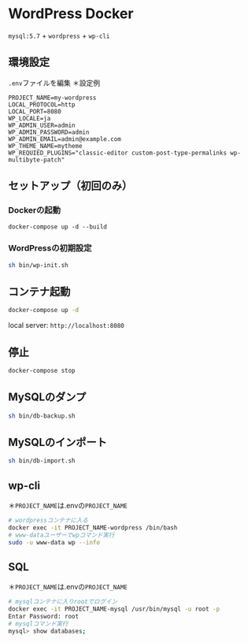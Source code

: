 # WordPress Docker
`mysql:5.7` + `wordpress` + `wp-cli`
## 環境設定
`.env`ファイルを編集
＊設定例
```
PROJECT_NAME=my-wordpress
LOCAL_PROTOCOL=http
LOCAL_PORT=8080
WP_LOCALE=ja
WP_ADMIN_USER=admin
WP_ADMIN_PASSWORD=admin
WP_ADMIN_EMAIL=admin@example.com
WP_THEME_NAME=mytheme
WP_REQUIED_PLUGINS="classic-editor custom-post-type-permalinks wp-multibyte-patch"
```
## セットアップ（初回のみ）
### Dockerの起動
```
docker-compose up -d --build
```
### WordPressの初期設定
```sh
sh bin/wp-init.sh
```
## コンテナ起動
```sh
docker-compose up -d
```
local server: `http://localhost:8080`

## 停止
```sh
docker-compose stop
```
## MySQLのダンプ
```sh
sh bin/db-backup.sh
```
## MySQLのインポート
```sh
sh bin/db-import.sh
```
## wp-cli
＊`PROJECT_NAME`は.envの`PROJECT_NAME`
```sh
# wordpressコンテナに入る
docker exec -it PROJECT_NAME-wordpress /bin/bash
# www-dataユーザーでwpコマンド実行
sudo -u www-data wp --info
```
## SQL
＊`PROJECT_NAME`は.envの`PROJECT_NAME`
```sh
# mysqlコンテナに入りrootでログイン
docker exec -it PROJECT_NAME-mysql /usr/bin/mysql -u root -p
Entar Password: root
# mysqlコマンド実行
mysql> show databases;
```